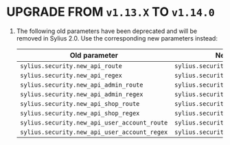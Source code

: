 # UPGRADE FROM `v1.13.X` TO `v1.14.0`

1. The following old parameters have been deprecated and will be removed in Sylius 2.0. Use the corresponding new parameters instead:

   | Old parameter                                | New parameter                            |
   |----------------------------------------------|------------------------------------------|
   | `sylius.security.new_api_route`              | `sylius.security.api_route`              |
   | `sylius.security.new_api_regex`              | `sylius.security.api_regex`              |
   | `sylius.security.new_api_admin_route`        | `sylius.security.api_admin_route`        |
   | `sylius.security.new_api_admin_regex`        | `sylius.security.api_admin_regex`        |
   | `sylius.security.new_api_shop_route`         | `sylius.security.api_shop_route`         |
   | `sylius.security.new_api_shop_regex`         | `sylius.security.api_shop_regex`         |
   | `sylius.security.new_api_user_account_route` | `sylius.security.api_shop_account_route` |
   | `sylius.security.new_api_user_account_regex` | `sylius.security.api_shop_account_regex` |
